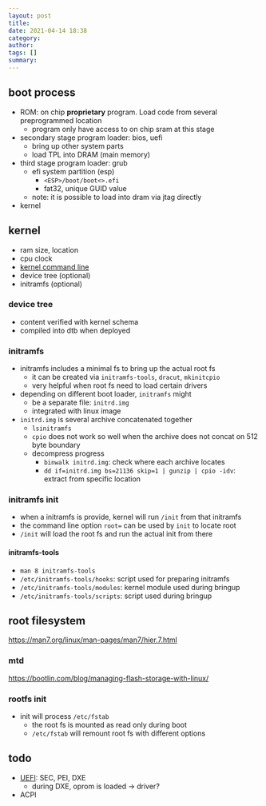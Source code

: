 ```yaml
---
layout: post
title: 
date: 2021-04-14 18:38
category: 
author: 
tags: []
summary: 
---
```


## boot process

- ROM: on chip **proprietary** program. Load code from several preprogrammed location
  - program only have access to on chip sram at this stage
- secondary stage program loader: bios, uefi
  - bring up other system parts
  - load TPL into DRAM (main memory)
- third stage program loader: grub
  - efi system partition (esp)
    - `<ESP>/boot/boot<>.efi`
    - fat32, unique GUID value
  - note: it is possible to load into dram via jtag directly
- kernel

## kernel

- ram size, location
- cpu clock
- [kernel command line](https://www.kernel.org/doc/html/v4.14/admin-guide/kernel-parameters.html)
- device tree (optional)
- initramfs (optional)

### device tree

- content verified with kernel schema
- compiled into dtb when deployed

### initramfs

- initramfs includes a minimal fs to bring up the actual root fs
  - it can be created via `initramfs-tools`, `dracut`, `mkinitcpio`
  - very helpful when root fs need to load certain drivers
- depending on different boot loader, `initramfs` might
  - be a separate file: `initrd.img`
  - integrated with linux image
- `initrd.img` is several archive concatenated together
  - `lsinitramfs`
  - `cpio` does not work so well when the archive does not concat on 512 byte boundary
  - decompress progress
    - `binwalk initrd.img`: check where each archive locates
    - `dd if=initrd.img bs=21136 skip=1 | gunzip | cpio -idv`: extract from specific location

### initramfs init

- when a initramfs is provide, kernel will run `/init` from that initramfs
- the command line option `root=` can be used by `init` to locate root
- `/init` will load the root fs and run the actual init from there

#### initramfs-tools

- `man 8 initramfs-tools`
- `/etc/initramfs-tools/hooks`: script used for preparing initramfs
- `/etc/initramfs-tools/modules`: kernel module used during bringup
- `/etc/initramfs-tools/scripts`: script used during bringup

## root filesystem

https://man7.org/linux/man-pages/man7/hier.7.html

### mtd

https://bootlin.com/blog/managing-flash-storage-with-linux/

### rootfs init

- init will process `/etc/fstab`
  - the root fs is mounted as read only during boot
  - `/etc/fstab` will remount root fs with different options

## todo

- [UEFI](https://uefi.org/specifications): SEC, PEI, DXE
  - during DXE, oprom is loaded -> driver?
- ACPI
